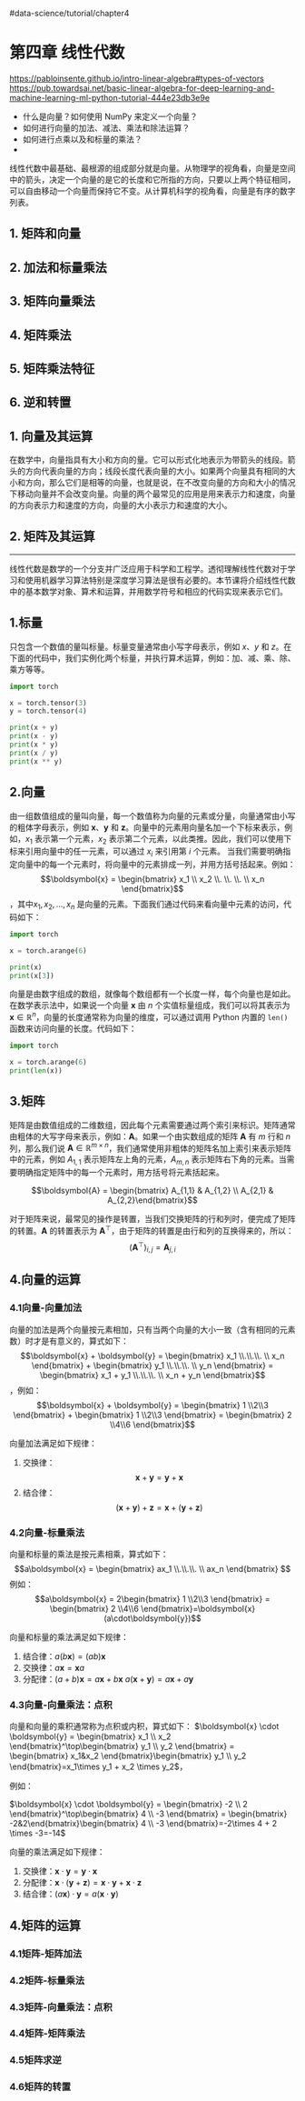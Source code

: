#data-science/tutorial/chapter4  
# 第四章 线性代数
https://pabloinsente.github.io/intro-linear-algebra#types-of-vectors
https://pub.towardsai.net/basic-linear-algebra-for-deep-learning-and-machine-learning-ml-python-tutorial-444e23db3e9e
+ 什么是向量？如何使用 NumPy 来定义一个向量？
+ 如何进行向量的加法、减法、乘法和除法运算？
+ 如何进行点乘以及和标量的乘法？
+ 

线性代数中最基础、最根源的组成部分就是向量。从物理学的视角看，向量是空间中的箭头，决定一个向量的是它的长度和它所指的方向，只要以上两个特征相同，可以自由移动一个向量而保持它不变。从计算机科学的视角看，向量是有序的数字列表。
## 1. 矩阵和向量
## 2. 加法和标量乘法
## 3. 矩阵向量乘法
## 4. 矩阵乘法
## 5. 矩阵乘法特征
## 6. 逆和转置

## 1. 向量及其运算
在数学中，向量指具有大小和方向的量。它可以形式化地表示为带箭头的线段。箭头的方向代表向量的方向；线段长度代表向量的大小。如果两个向量具有相同的大小和方向，那么它们是相等的向量，也就是说，在不改变向量的方向和大小的情况下移动向量并不会改变向量。向量的两个最常见的应用是用来表示力和速度，向量的方向表示力和速度的方向，向量的大小表示力和速度的大小。

## 2. 矩阵及其运算

------------------------------------------------------------------------------------------------------------

线性代数是数学的一个分支并广泛应用于科学和工程学。透彻理解线性代数对于学习和使用机器学习算法特别是深度学习算法是很有必要的。本节课将介绍线性代数中的基本数学对象、算术和运算，并用数学符号和相应的代码实现来表示它们。
## 1.标量
只包含一个数值的量叫标量。标量变量通常由小写字母表示，例如 $x$、$y$ 和 $z$。在下面的代码中，我们实例化两个标量，并执行算术运算，例如：加、减、乘、除、乘方等等。

```python
import torch

x = torch.tensor(3)
y = torch.tensor(4)

print(x + y)
print(x - y)
print(x * y)
print(x / y)
print(x ** y)
```

## 2.向量
由一组数值组成的量叫向量，每一个数值称为向量的元素或分量，向量通常由小写的粗体字母表示，例如 $\boldsymbol{x}$、$\boldsymbol{y}$ 和 $\boldsymbol{z}$。向量中的元素用向量名加一个下标来表示，例如，$x_1$ 表示第一个元素，$x_2$ 表示第二个元素，以此类推。因此，我们可以使用下标来引用向量中的任一元素，可以通过 $x_i$ 来引用第 $i$ 个元素。 当我们需要明确指定向量中的每一个元素时，将向量中的元素排成一列，并用方括号括起来。例如：$$\boldsymbol{x} = \begin{bmatrix} x_1 \\ x_2 \\. \\. \\. \\ x_n \end{bmatrix}$$，其中$x_1, x_2, ..., x_n$ 是向量的元素。下面我们通过代码来看向量中元素的访问，代码如下：

```python
import torch

x = torch.arange(6)

print(x)
print(x[3])
```

向量是由数字组成的数组，就像每个数组都有一个长度一样，每个向量也是如此。在数学表示法中，如果说一个向量 $\boldsymbol{x}$ 由 $n$ 个实值标量组成，我们可以将其表示为 $\boldsymbol{x} \in \mathbb{R}^n$，向量的长度通常称为向量的维度，可以通过调用 Python 内置的 `len()` 函数来访问向量的长度。代码如下：

```python
import torch

x = torch.arange(6)
print(len(x))
```

## 3.矩阵
矩阵是由数值组成的二维数组，因此每个元素需要通过两个索引来标识。矩阵通常由粗体的大写字母来表示，例如：$\boldsymbol{A}$。如果一个由实数组成的矩阵 $\boldsymbol{A}$ 有 $m$ 行和 $n$ 列，那么我们说 $\boldsymbol{A} \in \mathbb{R}^{m \times n}$，我们通常使用非粗体的矩阵名加上索引来表示矩阵中的元素，例如 $A_{1,1}$ 表示矩阵左上角的元素，$A_{m,n}$ 表示矩阵右下角的元素。当需要明确指定矩阵中的每一个元素时，用方括号将元素括起来。

$$\boldsymbol{A} = \begin{bmatrix} A_{1,1} & A_{1,2} \\ A_{2,1} & A_{2,2}\end{bmatrix}$$

对于矩阵来说，最常见的操作是转置，当我们交换矩阵的行和列时，便完成了矩阵的转置。$\boldsymbol{A}$ 的转置表示为 $\mathbf{A}^\top$，由于矩阵的转置是由行和列的互换得来的，所以：
$$(\mathbf{A}^\top)_{i,j} = \boldsymbol{A}_{j,i}$$

## 4.向量的运算
### 4.1向量-向量加法
向量的加法是两个向量按元素相加，只有当两个向量的大小一致（含有相同的元素数）时才是有意义的，算式如下：
$$\boldsymbol{x} + \boldsymbol{y} = \begin{bmatrix} x_1 \\.\\.\\. \\ x_n \end{bmatrix} + \begin{bmatrix} y_1  \\.\\.\\. \\ y_n \end{bmatrix} = \begin{bmatrix} x_1 + y_1  \\.\\.\\. \\ x_n + y_n \end{bmatrix}$$，例如：
$$\boldsymbol{x} + \boldsymbol{y} = \begin{bmatrix} 1 \\2\\3 \end{bmatrix} + \begin{bmatrix} 1  \\2\\3 \end{bmatrix} = \begin{bmatrix} 2  \\4\\6 \end{bmatrix}$$

向量加法满足如下规律：
1. 交换律：$$\boldsymbol{x} + \boldsymbol{y} = \boldsymbol{y} + \boldsymbol{x}$$
2. 结合律：$$ (\boldsymbol{x} + \boldsymbol{y}) + \boldsymbol{z} = \boldsymbol{x} + (\boldsymbol{y} +\boldsymbol{z})$$

### 4.2向量-标量乘法
向量和标量的乘法是按元素相乘，算式如下：
$$a\boldsymbol{x} = \begin{bmatrix} ax_1 \\.\\.\\. \\ ax_n \end{bmatrix} $$
例如：
$$a\boldsymbol{x} = 2\begin{bmatrix} 1 \\2\\3 \end{bmatrix} = \begin{bmatrix} 2 \\4\\6 \end{bmatrix}=\boldsymbol{x}(a\cdot\boldsymbol{y})$$

向量和标量的乘法满足如下规律：
1. 结合律：$a(b\boldsymbol{x}) = (ab)\boldsymbol{x}$
2. 交换律：$a\boldsymbol{x} = \boldsymbol{x}a$
3. 分配律：$(a+b)\boldsymbol{x} = a\boldsymbol{x} +  b\boldsymbol{x}$
				 $a(\boldsymbol{x} + \boldsymbol{y}) = a\boldsymbol{x} + a\boldsymbol{y}$
### 4.3向量-向量乘法：点积
向量和向量的乘积通常称为点积或内积，算式如下：
$\boldsymbol{x} \cdot \boldsymbol{y} = \begin{bmatrix} x_1 \\ x_2 \end{bmatrix}^\top\begin{bmatrix} y_1 \\ y_2 \end{bmatrix} = \begin{bmatrix} x_1&x_2 \end{bmatrix}\begin{bmatrix} y_1 \\ y_2 \end{bmatrix}=x_1\times y_1 + x_2 \times y_2$，

例如：

$\boldsymbol{x} \cdot \boldsymbol{y} = \begin{bmatrix} -2 \\ 2 \end{bmatrix}^\top\begin{bmatrix} 4 \\ -3 \end{bmatrix} = \begin{bmatrix} -2&2\end{bmatrix}\begin{bmatrix} 4 \\ -3 \end{bmatrix}=-2\times 4 + 2 \times -3=-14$

向量的乘法满足如下规律：
1. 交换律：$\boldsymbol{x} \cdot \boldsymbol{y} = \boldsymbol{y} \cdot \boldsymbol{x}$
2. 分配律：$\boldsymbol{x} \cdot (\boldsymbol{y}+\boldsymbol{z})=\boldsymbol{x} \cdot \boldsymbol{y}+\boldsymbol{x} \cdot \boldsymbol{z}$
3. 结合律：$(a\boldsymbol{x})\cdot\boldsymbol{y}=a(\boldsymbol{x}\cdot\boldsymbol{y})$
## 4.矩阵的运算
### 4.1矩阵-矩阵加法

### 4.2矩阵-标量乘法
### 4.3矩阵-向量乘法：点积
### 4.4矩阵-矩阵乘法
### 4.5矩阵求逆
### 4.6矩阵的转置